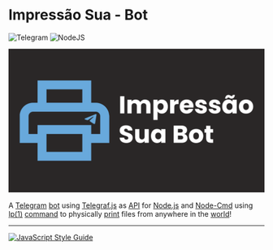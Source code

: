 # Impressão Sua - Bot

![Telegram](https://img.shields.io/badge/Telegram-2CA5E0?style=for-the-badge&logo=telegram&logoColor=white)
![NodeJS](https://img.shields.io/badge/node.js-6DA55F?style=for-the-badge&logo=node.js&logoColor=white)

![Impressão Sua](https://raw.githubusercontent.com/JPSAUD501/ImpressaoSua/master/Images/banner.png)

A [Telegram](https://telegram.org/) [bot](https://en.wikipedia.org/wiki/Internet_bot) using [Telegraf.js](https://github.com/telegraf/telegraf) as [API](https://en.wikipedia.org/wiki/API) for [Node.js](https://nodejs.org/en/about/) and [Node-Cmd](https://github.com/RIAEvangelist/node-cmd) using [lp(1)](http://www.cups.org/doc/man-lp.html) [command](https://en.wikipedia.org/wiki/Command_(computing)) to physically [print](https://en.wikipedia.org/wiki/Printing) files from anywhere in the [world](https://earth.google.com/)!

___

[![JavaScript Style Guide](https://cdn.rawgit.com/standard/standard/master/badge.svg)](https://github.com/standard/standard)
